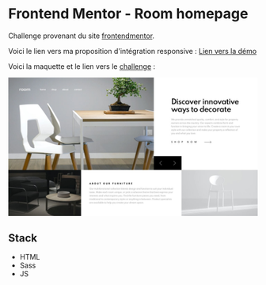 # Frontend Mentor - Room homepage

Challenge provenant du site [frontendmentor](https://www.frontendmentor.io/).

Voici le lien vers ma proposition d'intégration responsive : 
[Lien vers la démo](https://gallant-snyder-90818f.netlify.app/)

Voici la maquette et le lien vers le [challenge](https://www.frontendmentor.io/challenges/room-homepage-BtdBY_ENq) : 

![](./desktop-design-slide-1.jpg)

## Stack

- HTML
- Sass
- JS
